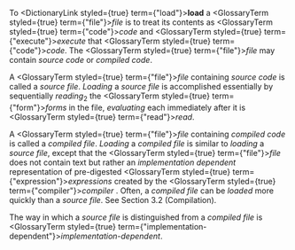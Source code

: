  



To <DictionaryLink styled={true} term={"load"}><b>load</b></DictionaryLink> a <GlossaryTerm styled={true} term={"file"}><i>file</i></GlossaryTerm> is to treat its contents as <GlossaryTerm styled={true} term={"code"}><i>code</i></GlossaryTerm> and <GlossaryTerm styled={true} term={"execute"}><i>execute</i></GlossaryTerm> that <GlossaryTerm styled={true} term={"code"}><i>code</i></GlossaryTerm>. The <GlossaryTerm styled={true} term={"file"}><i>file</i></GlossaryTerm> may contain *source code* or *compiled code*. 



A <GlossaryTerm styled={true} term={"file"}><i>file</i></GlossaryTerm> containing *source code* is called a *source file*. *Loading* a *source file* is accomplished essentially by sequentially *reading*<sub>2</sub> the <GlossaryTerm styled={true} term={"form"}><i>forms</i></GlossaryTerm> in the file, *evaluating* each immediately after it is <GlossaryTerm styled={true} term={"read"}><i>read</i></GlossaryTerm>. 



A <GlossaryTerm styled={true} term={"file"}><i>file</i></GlossaryTerm> containing *compiled code* is called a *compiled file*. *Loading* a *compiled file* is similar to *loading* a *source file*, except that the <GlossaryTerm styled={true} term={"file"}><i>file</i></GlossaryTerm> does not contain text but rather an *implementation dependent* representation of pre-digested <GlossaryTerm styled={true} term={"expression"}><i>expressions</i></GlossaryTerm> created by the <GlossaryTerm styled={true} term={"compiler"}><i>compiler</i></GlossaryTerm> . Often, a *compiled file* can be *loaded* more quickly than a *source file*. See Section 3.2 (Compilation). 



The way in which a *source file* is distinguished from a *compiled file* is <GlossaryTerm styled={true} term={"implementation-dependent"}><i>implementation-dependent</i></GlossaryTerm>.
 